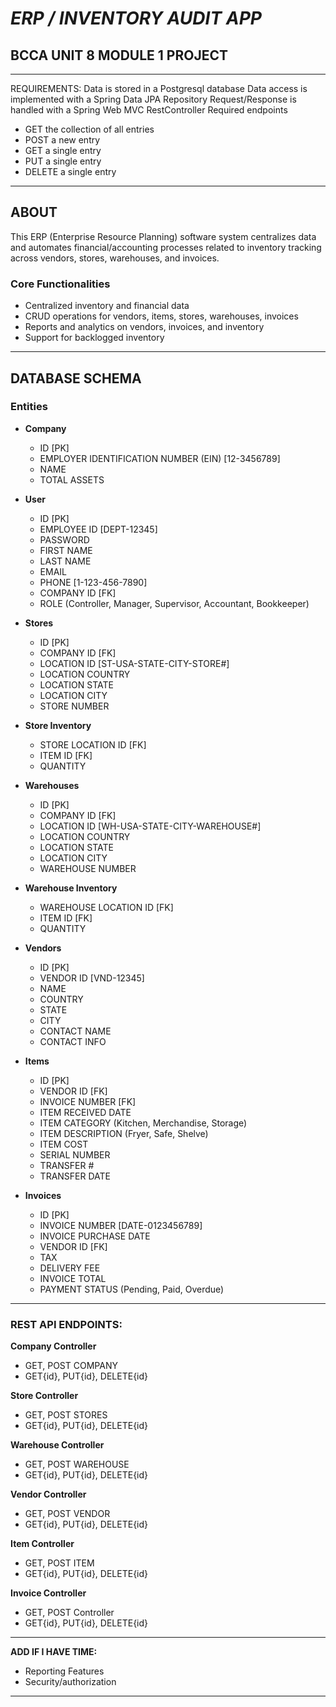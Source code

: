 # *ERP / INVENTORY AUDIT APP*
## BCCA UNIT 8 MODULE 1 PROJECT

--- 

REQUIREMENTS:
Data is stored in a Postgresql database
Data access is implemented with a Spring Data JPA Repository
Request/Response is handled with a Spring Web MVC RestController
Required endpoints
- GET the collection of all entries
- POST a new entry
- GET a single entry
- PUT a single entry
- DELETE a single entry

---

## ABOUT

This ERP (Enterprise Resource Planning) software system centralizes data and automates financial/accounting processes related to
inventory tracking across vendors, stores, warehouses, and invoices.

### Core Functionalities
- Centralized inventory and financial data
- CRUD operations for vendors, items, stores, warehouses, invoices
- Reports and analytics on vendors, invoices, and inventory
- Support for backlogged inventory

___

## DATABASE SCHEMA


### Entities
* __Company__
    - ID [PK]
    - EMPLOYER IDENTIFICATION NUMBER (EIN) [12-3456789]
    - NAME
    - TOTAL ASSETS


* __User__
    - ID [PK]
    - EMPLOYEE ID [DEPT-12345]
    - PASSWORD
    - FIRST NAME
    - LAST NAME
    - EMAIL
    - PHONE [1-123-456-7890]
    - COMPANY ID [FK]
    - ROLE (Controller, Manager, Supervisor, Accountant, Bookkeeper)


* __Stores__
    - ID [PK]
    - COMPANY ID [FK]
    - LOCATION ID [ST-USA-STATE-CITY-STORE#]
    - LOCATION COUNTRY
    - LOCATION STATE
    - LOCATION CITY
    - STORE NUMBER


* __Store Inventory__
    - STORE LOCATION ID [FK]
    - ITEM ID [FK]
    - QUANTITY


* __Warehouses__
    - ID [PK]
    - COMPANY ID [FK]
    - LOCATION ID [WH-USA-STATE-CITY-WAREHOUSE#]
    - LOCATION COUNTRY
    - LOCATION STATE
    - LOCATION CITY
    - WAREHOUSE NUMBER


* __Warehouse Inventory__
    - WAREHOUSE LOCATION ID [FK]
    - ITEM ID [FK]
    - QUANTITY


* __Vendors__
    - ID [PK]
    - VENDOR ID [VND-12345]
    - NAME
    - COUNTRY
    - STATE
    - CITY
    - CONTACT NAME
    - CONTACT INFO


* __Items__
    - ID [PK]
    - VENDOR ID [FK]
    - INVOICE NUMBER [FK]
    - ITEM RECEIVED DATE
    - ITEM CATEGORY (Kitchen, Merchandise, Storage)
    - ITEM DESCRIPTION (Fryer, Safe, Shelve)
    - ITEM COST
    - SERIAL NUMBER
    - TRANSFER #
    - TRANSFER DATE


* __Invoices__
    - ID [PK]
    - INVOICE NUMBER [DATE-0123456789]
    - INVOICE PURCHASE DATE
    - VENDOR ID [FK]
    - TAX
    - DELIVERY FEE
    - INVOICE TOTAL
    - PAYMENT STATUS (Pending, Paid, Overdue)


---

### REST API ENDPOINTS:

__Company Controller__
* GET, POST COMPANY
* GET{id}, PUT{id}, DELETE{id}

__Store Controller__
* GET, POST STORES
* GET{id}, PUT{id}, DELETE{id}

__Warehouse Controller__
* GET, POST WAREHOUSE
* GET{id}, PUT{id}, DELETE{id}

__Vendor Controller__
* GET, POST VENDOR
* GET{id}, PUT{id}, DELETE{id}

__Item Controller__
* GET, POST ITEM
* GET{id}, PUT{id}, DELETE{id}

__Invoice Controller__
* GET, POST Controller
* GET{id}, PUT{id}, DELETE{id}

---

__ADD IF I HAVE TIME:__

- Reporting Features
- Security/authorization

---

